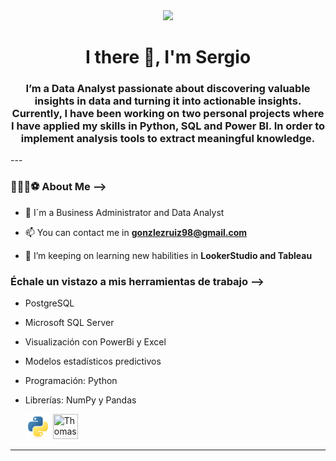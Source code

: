 <div id="header" align="center">
    <img src="https://media.giphy.com/media/KX5nwoDX97AtPvKBF6/giphy.gif" width="200" />
    <h1 align="center">I there 👋, I'm Sergio</h1>
    <h3 align="center">I’m a Data Analyst passionate about discovering valuable insights in data and turning it into actionable insights. Currently, I have been working on two personal projects where I have applied my skills in Python, SQL and Power BI. In order to implement analysis tools to extract meaningful knowledge.</h3>

</div>
---

### 👨🏼‍💻⚽ About Me -->

- 📝 I´m a Business Administrator and Data Analyst

- 📫 You can contact me in **gonzlezruiz98@gmail.com**

- 🎯 I’m keeping on learning new habilities in **LookerStudio and Tableau**

### Échale un vistazo a mis herramientas de trabajo -->

- PostgreSQL
- Microsoft SQL Server
- Visualización con PowerBi y Excel 
- Modelos estadísticos predictivos
- Programación: Python
- Librerías: NumPy y Pandas

    <div>
        <img src="https://github.com/devicons/devicon/blob/master/icons/python/python-original.svg" title="Git" **alt="Git" width="40" height="40"/>
        <img scr="" title="Thomas-boi" **alt="Thomas-boi" width="40" height="40"/>
    </div>
</div>

---
